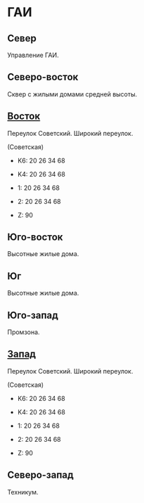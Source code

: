 # ГАИ

## Север

Управление ГАИ.

## Северо-восток

Сквер с жилыми домами средней высоты.

## [Восток](./10570090.md)

Переулок Советский.
Широкий переулок.

(Советская)

* K6:   20  26  34  68
* K4:   20  26  34  68
* 1:    20  26  34  68
* 2:    20  26  34  68

* Z:    90

## Юго-восток

Высотные жилые дома.

## Юг

Высотные жилые дома.

## Юго-запад

Промзона.

## [Запад](./10565090.md)

Переулок Советский.
Широкий переулок.

(Советская)

* K6:   20  26  34  68
* K4:   20  26  34  68
* 1:    20  26  34  68
* 2:    20  26  34  68

* Z:    90

## Северо-запад

Техникум.

